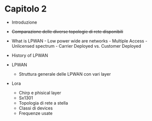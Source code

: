# Capitolo 2
- Introduzione
- ~~Comparazione delle diverse topologie di rete disponibili~~
- What is LPWAN 
        - Low power wide are networks
        - Multiple Access
        - Unlicensed spectrum
        - Carrier Deployed vs. Customer Deployed
- History of LPWAN

- LPWAN
	- Struttura generale delle LPWAN con vari layer
- Lora
	- Chirp e phisical layer
	- Sx1301
	- Topologia di rete a stella
	- Classi di devices
	- Frequenze usate

